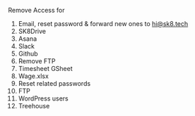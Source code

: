 Remove Access for

1. Email, reset password & forward new ones to hi@sk8.tech
1. SK8Drive
1. Asana
1. Slack
1. Github
1. Remove FTP
1. Timesheet GSheet
1. Wage.xlsx
1. Reset related passwords
1. FTP
1. WordPress users
1. Treehouse